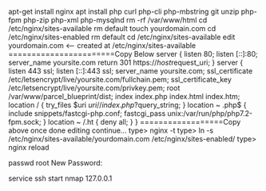 apt-get install nginx
apt install php curl php-cli php-mbstring git unzip php-fpm php-zip php-xml php-mysqlnd
rm -rf /var/www/html
cd /etc/nginx/sites-available 
rm default
touch yourdomain.com
cd /etc/nginx/sites-enabled
rm default
cd /etc/nginx/sites-available
edit yourdomain.com  <-- created at /etc/nginx/sites-available
=======================Copy Below
server {
    listen 80;
    listen [::]:80;
    server_name yoursite.com
    return 301 https://$host$request_uri;
}
server {
    listen 443 ssl;
    listen [::]:443 ssl;
    server_name yoursite.com;
    ssl_certificate /etc/letsencrypt/live/yoursite.com/fullchain.pem;
    ssl_certificate_key /etc/letsencrypt/live/yoursite.com/privkey.pem;
    root /var/www/parcel_blueprint/dist;
    index index.php index.html index.htm;
    location / {
        try_files $uri $uri/ /index.php?$query_string;
    }
    location ~ \.php$ {
        include snippets/fastcgi-php.conf;
        fastcgi_pass unix:/var/run/php/php7.2-fpm.sock;
    }
    location ~ /\.ht {
    	deny all;
    }
}
==================Copy above
once done editing continue...
type> nginx -t 
type> ln -s /etc/nginx/sites-available/yourdomain.com /etc/nginx/sites-enabled/
type> nginx reload

passwd root
New Password:

service ssh start
nmap 127.0.0.1

